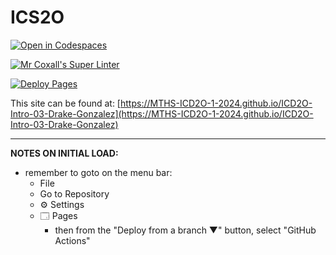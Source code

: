 # ICS2O

[![Open in Codespaces](https://classroom.github.com/assets/launch-codespace-2972f46106e565e64193e422d61a12cf1da4916b45550586e14ef0a7c637dd04.svg)](https://classroom.github.com/open-in-codespaces?assignment_repo_id=18048435)

[![Mr Coxall's Super Linter](https://github.com/MTHS-ICD2O-1-2024/ICD2O-Intro-03-Drake-Gonzalez/workflows/Mr%20Coxall's%20Super%20Linter/badge.svg)](https://github.com/MTHS-ICD2O-1-2024/ICD2O-Intro-03-Drake-Gonzalez/actions)

[![Deploy Pages](https://github.com/MTHS-ICD2O-1-2024/ICD2O-Intro-03-Drake-Gonzalez/workflows/Deploy%20Pages/badge.svg)](https://github.com/MTHS-ICD2O-1-2024/ICD2O-Intro-03-Drake-Gonzalez/actions)

This site can be found at: [https://MTHS-ICD2O-1-2024.github.io/ICD2O-Intro-03-Drake-Gonzalez](https://MTHS-ICD2O-1-2024.github.io/ICD2O-Intro-03-Drake-Gonzalez)

---

**NOTES ON INITIAL LOAD:**
- remember to goto on the menu bar:
  - File
  - Go to Repository
  - ⚙ Settings
  - 🗔 Pages
    - then from the "Deploy from a branch ▼" button, select "GitHub Actions"
